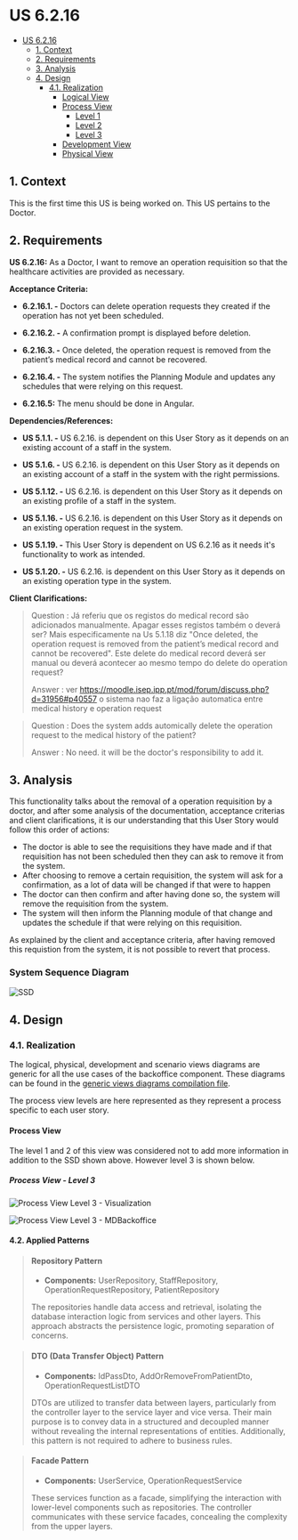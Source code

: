 # US 6.2.16

<!-- TOC -->
- [US 6.2.16](#us-6216)
  - [1. Context](#1-context)
  - [2. Requirements](#2-requirements)
  - [3. Analysis](#3-analysis)
  - [4. Design](#4-design)
    - [4.1. Realization](#41-realization)
      - [Logical View](#logical-view)
      - [Process View](#process-view)
        - [Level 1](#level-1)
        - [Level 2](#level-2)
        - [Level 3](#level-3)
      - [Development View](#development-view)
      - [Physical View](#physical-view)
<!-- TOC -->

## 1. Context

This is the first time this US is being worked on.
This US pertains to the Doctor.

## 2. Requirements

**US 6.2.16:** As a Doctor, I want to remove an operation requisition so that the healthcare activities are provided as necessary.

**Acceptance Criteria:**

- **6.2.16.1. -** Doctors can delete operation requests they created if the operation has not yet been scheduled. 

- **6.2.16.2. -** A confirmation prompt is displayed before deletion. 

- **6.2.16.3. -** Once deleted, the operation request is removed from the patient’s medical record and cannot be recovered. 

- **6.2.16.4. -** The system notifies the Planning Module and updates any schedules that were relying on this request. 

- **6.2.16.5:** The menu should be done in Angular.

**Dependencies/References:**

- **US 5.1.1. -** US 6.2.16. is dependent on this User Story as it depends on an existing account of a staff in the system.

- **US 5.1.6. -** US 6.2.16. is dependent on this User Story as it depends on an existing account of a staff in the system with the right permissions.

- **US 5.1.12. -** US 6.2.16. is dependent on this User Story as it depends on an existing profile of a staff in the system.

- **US 5.1.16. -** US 6.2.16. is dependent on this User Story as it depends on an existing operation request in the system.

- **US 5.1.19. -** This User Story is dependent on US 6.2.16 as it needs it's functionality to work as intended.

- **US 5.1.20. -** US 6.2.16. is dependent on this User Story as it depends on an existing operation type in the system.

**Client Clarifications:**

> Question : Já referiu que os registos do medical record são adicionados manualmente. Apagar esses registos também o deverá ser? Mais especificamente na Us 5.1.18 diz "Once deleted, the operation request is removed from the patient’s medical record and cannot
be recovered". Este delete do medical record deverá ser manual ou deverá acontecer ao mesmo tempo do delete do operation request?
>
> Answer : ver https://moodle.isep.ipp.pt/mod/forum/discuss.php?d=31956#p40557
o sistema nao faz a ligação automatica entre medical history e operation request

> Question : Does the system adds automically delete the operation request to the medical history of the patient?
>
> Answer : No need. it will be the doctor's responsibility to add it.

## 3. Analysis

This functionality talks about the removal of a operation requisition by a doctor, and after some analysis of the documentation, acceptance criterias and client clarifications, it is our understanding that this User Story would follow this order of actions:

- The doctor is able to see the requisitions they have made and if that requisition has not been scheduled then they can ask to remove it from the system.
- After choosing to remove a certain requisition, the system will ask for a confirmation, as a lot of data will be changed if that were to happen
- The doctor can then confirm and after having done so, the system will remove the requisition from the system.
- The system will then inform the Planning module of that change and updates the schedule if that were relying on this requisition.

As explained by the client and acceptance criteria, after having removed this requistion from the system, it is not possible to revert that process.

### System Sequence Diagram

![SSD](Diagrams/SSD/system-sequence-diagram-doctor.svg)

## 4. Design

### 4.1. Realization

The logical, physical, development and scenario views diagrams are generic for all the use cases of the backoffice component.
These diagrams can be found in the [generic views diagrams compilation file](../../team-decisions/views/general-views.md).

The process view levels are here represented as they represent a process specific to each user story.

#### Process View

The level 1 and 2 of this view was considered not to add more information in addition to the SSD shown above.
However level 3 is shown below.

##### Process View - Level 3

![Process View Level 3 - Visualization](Diagrams\Views\process-view-level-3-visualization.svg)

![Process View Level 3 - MDBackoffice](Diagrams\Views\process-view-level-3.svg)

#### 4.2. Applied Patterns

> #### **Repository Pattern**
>
>* **Components:** UserRepository, StaffRepository, OperationRequestRepository, PatientRepository
>
> The repositories handle data access and retrieval, isolating the database interaction logic from services and other 
> layers. This approach abstracts the persistence logic, promoting separation of concerns.


> #### **DTO (Data Transfer Object) Pattern**
>
>* **Components:** IdPassDto, AddOrRemoveFromPatientDto, OperationRequestListDTO
>
> DTOs are utilized to transfer data between layers, particularly from the controller layer to the service layer and 
> vice versa. Their main purpose is to convey data in a structured and decoupled manner without revealing the internal 
> representations of entities. Additionally, this pattern is not required to adhere to business rules.


> #### **Facade Pattern**
>
>* **Components:** UserService, OperationRequestService
>
> These services function as a facade, simplifying the interaction with lower-level components such as repositories. 
> The controller communicates with these service facades, concealing the complexity from the upper layers.
